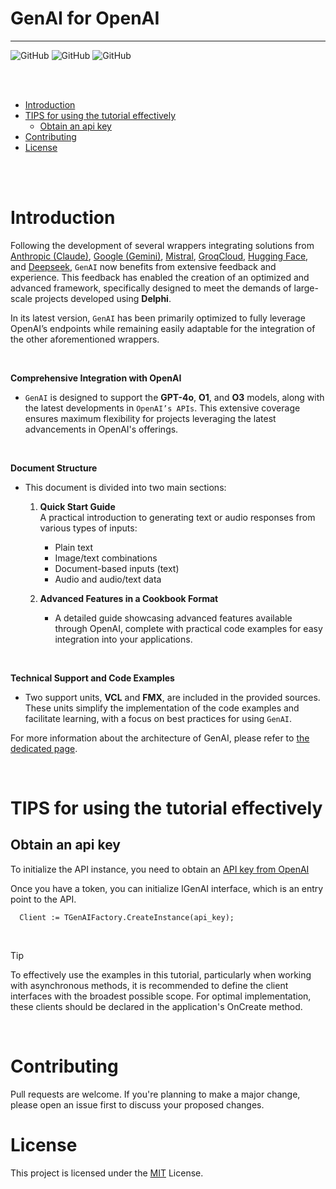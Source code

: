 # GenAI for OpenAI

___
![GitHub](https://img.shields.io/badge/IDE%20Version-Delphi%2010.3/11/12-yellow)
![GitHub](https://img.shields.io/badge/platform-all%20platforms-green)
![GitHub](https://img.shields.io/badge/Updated%20on%20february%2004,%202025-blue)

<br/>
<br/>

- [Introduction](#Introduction)
- [TIPS for using the tutorial effectively](#TIPS-for-using-the-tutorial-effectively)
    - [Obtain an api key](#Obtain-an-api-key)
- [Contributing](#contributing)
- [License](#license)


<br/>
<br/>

# Introduction

Following the development of several wrappers integrating solutions from [Anthropic (Claude)](https://github.com/MaxiDonkey/DelphiAnthropic), [Google (Gemini)](https://github.com/MaxiDonkey/DelphiGemini), [Mistral](https://github.com/MaxiDonkey/DelphiMistralAI), [GroqCloud](https://github.com/MaxiDonkey/DelphiStabilityAI), [Hugging Face](https://github.com/MaxiDonkey/DelphiHuggingFace), and [Deepseek](https://github.com/MaxiDonkey/DelphiDeepseek), `GenAI` now benefits from extensive feedback and experience. This feedback has enabled the creation of an optimized and advanced framework, specifically designed to meet the demands of large-scale projects developed using **Delphi**.

In its latest version, `GenAI` has been primarily optimized to fully leverage OpenAI’s endpoints while remaining easily adaptable for the integration of the other aforementioned wrappers.

<br/>

**Comprehensive Integration with OpenAI** <br/>
- `GenAI` is designed to support the **GPT-4o**, **O1**, and **O3** models, along with the latest developments in `OpenAI’s APIs`. This extensive coverage ensures maximum flexibility for projects leveraging the latest advancements in OpenAI's offerings.

<br/>

**Document Structure** <br/>
- This document is divided into two main sections:

   1. **Quick Start Guide** <br/>
   A practical introduction to generating text or audio responses from various types of inputs:
      - Plain text
      - Image/text combinations
      - Document-based inputs (text)
      - Audio and audio/text data

  2. **Advanced Features in a Cookbook Format**
      - A detailed guide showcasing advanced features available through OpenAI, complete with practical code examples for easy integration into your applications.

<br/>

**Technical Support and Code Examples**<br/>
- Two support units, **VCL** and **FMX**, are included in the provided sources. These units simplify the implementation of the code examples and facilitate learning, with a focus on best practices for using `GenAI`.

For more information about the architecture of GenAI, please refer to [the dedicated page](https://github.com/MaxiDonkey/DelphiGenAI/blob/main/GenAI.md). 


<br/>

# TIPS for using the tutorial effectively

## Obtain an api key

To initialize the API instance, you need to obtain an [API key from OpenAI](https://platform.openai.com/settings/organization/api-keys)

Once you have a token, you can initialize IGenAI interface, which is an entry point to the API.

```Delphi
  Client := TGenAIFactory.CreateInstance(api_key);
```

<br/>

>[!TIP]
>To effectively use the examples in this tutorial, particularly when working with asynchronous methods, it is recommended to define the client interfaces with the broadest possible scope. For optimal implementation, these clients should be declared in the application's OnCreate method.
>


<br/>

# Contributing

Pull requests are welcome. If you're planning to make a major change, please open an issue first to discuss your proposed changes.

# License

This project is licensed under the [MIT](https://choosealicense.com/licenses/mit/) License.